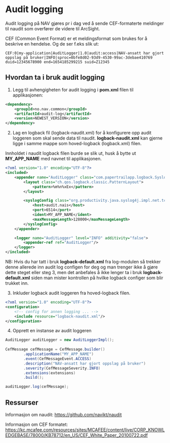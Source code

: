 # Audit logging

Audit logging på NAV gjøres pr i dag ved å sende CEF-formaterte meldinger til naudit som overfører de videre til ArcSight.

CEF (Common Event Format) er et meldingsformat som brukes for å beskrive en hendelse. Og de ser f.eks slik ut:

```
CEF:0|my-application|AuditLogger|1.0|audit:access|NAV-ansatt har gjort oppslag på bruker|INFO|sproc=0bfe8d02-93d9-4530-99ac-3debae410769 duid=12345678900 end=1654185299215 suid=Z12345
```

## Hvordan ta i bruk audit logging

1. Legg til avhengigheten for audit logging i **pom.xml** filen til applikasjonen:
```xml
<dependency>
    <groupId>no.nav.common</groupId>
    <artifactId>audit-log</artifactId>
    <version>NEWEST_VERSION</version>
</dependency>
```

2. Lag en logback fil (logback-naudit.xml) for å konfigurere opp audit loggeren som skal sende data til naudit.
**logback-naudit.xml** kan gjerne ligge i samme mappe som hoved-logback (logback.xml) filen.

Innholdet i naudit logback filen burde se slik ut, husk å bytte ut **MY_APP_NAME** med navnet til applikasjonen.
```xml
<?xml version="1.0" encoding="UTF-8"?>
<included>
    <appender name="AuditLogger" class="com.papertrailapp.logback.Syslog4jAppender">
        <layout class="ch.qos.logback.classic.PatternLayout">
            <pattern>%m%n%xEx</pattern>
        </layout>

        <syslogConfig class="org.productivity.java.syslog4j.impl.net.tcp.TCPNetSyslogConfig">
            <host>audit.nais</host>
            <port>6514</port>
            <ident>MY_APP_NAME</ident>
            <maxMessageLength>128000</maxMessageLength>
        </syslogConfig>
    </appender>

    <logger name="AuditLogger" level="INFO" additivity="false">
        <appender-ref ref="AuditLogger"/>
    </logger>
</included>
```

NB: Hvis du har tatt i bruk **logback-default.xml** fra log-modulen så trekker denne allerede inn audit log configen for deg
og man trenger ikke å gjøre dette steget eller steg 3, men det anbefales å ikke lenger ta i bruk
**logback-default.xml** siden man mister kontrollen på hvilke logback configer som blir trukket inn.

3. Inkluder logback audit loggeren fra hoved-logback filen.

```xml
<?xml version="1.0" encoding="UTF-8"?>
<configuration>
    <!-- config for annen logging ... -->
    <include resource="logback-naudit.xml"/>
</configuration>
```

4. Opprett en instanse av audit loggeren

```java
AuditLogger auditLogger = new AuditLoggerImpl();
        
CefMessage cefMessage = CefMessage.builder()
        .applicationName("MY_APP_NAME")
        .event(CefMessageEvent.ACCESS)
        .description("NAV-ansatt har gjort oppslag på bruker")
        .severity(CefMessageSeverity.INFO)
        .extensions(extensions)
        .build();

auditLogger.log(cefMessage);
```

## Ressurser

Informasjon om naudit:
https://github.com/navikt/naudit

Informasjon om CEF formatet:
https://kc.mcafee.com/resources/sites/MCAFEE/content/live/CORP_KNOWLEDGEBASE/78000/KB78712/en_US/CEF_White_Paper_20100722.pdf
